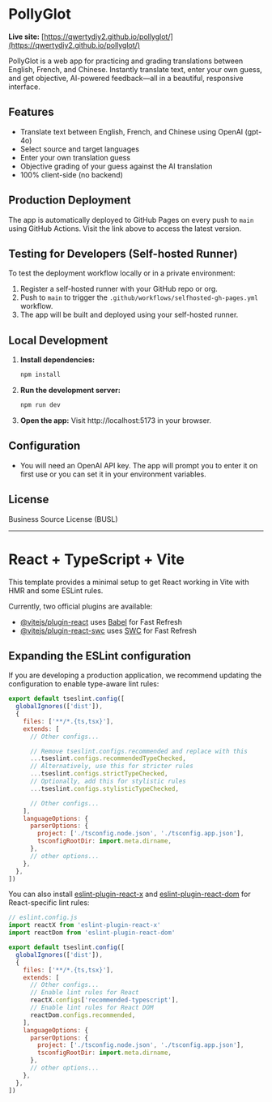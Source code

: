 
# PollyGlot

**Live site:** [https://qwertydiy2.github.io/pollyglot/](https://qwertydiy2.github.io/pollyglot/)

PollyGlot is a web app for practicing and grading translations between English, French, and Chinese. Instantly translate text, enter your own guess, and get objective, AI-powered feedback—all in a beautiful, responsive interface.

## Features

- Translate text between English, French, and Chinese using OpenAI (gpt-4o)
- Select source and target languages
- Enter your own translation guess
- Objective grading of your guess against the AI translation
- 100% client-side (no backend)


## Production Deployment

The app is automatically deployed to GitHub Pages on every push to `main` using GitHub Actions. Visit the link above to access the latest version.

## Testing for Developers (Self-hosted Runner)

To test the deployment workflow locally or in a private environment:

1. Register a self-hosted runner with your GitHub repo or org.
2. Push to `main` to trigger the `.github/workflows/selfhosted-gh-pages.yml` workflow.
3. The app will be built and deployed using your self-hosted runner.

## Local Development

1. **Install dependencies:**
   ```bash
   npm install
   ```
2. **Run the development server:**
   ```bash
   npm run dev
   ```
3. **Open the app:**
   Visit http://localhost:5173 in your browser.

## Configuration

- You will need an OpenAI API key. The app will prompt you to enter it on first use or you can set it in your environment variables.


## License

Business Source License (BUSL)

---

# React + TypeScript + Vite

This template provides a minimal setup to get React working in Vite with HMR and some ESLint rules.

Currently, two official plugins are available:

- [@vitejs/plugin-react](https://github.com/vitejs/vite-plugin-react/blob/main/packages/plugin-react) uses [Babel](https://babeljs.io/) for Fast Refresh
- [@vitejs/plugin-react-swc](https://github.com/vitejs/vite-plugin-react/blob/main/packages/plugin-react-swc) uses [SWC](https://swc.rs/) for Fast Refresh

## Expanding the ESLint configuration

If you are developing a production application, we recommend updating the configuration to enable type-aware lint rules:

```js
export default tseslint.config([
  globalIgnores(['dist']),
  {
    files: ['**/*.{ts,tsx}'],
    extends: [
      // Other configs...

      // Remove tseslint.configs.recommended and replace with this
      ...tseslint.configs.recommendedTypeChecked,
      // Alternatively, use this for stricter rules
      ...tseslint.configs.strictTypeChecked,
      // Optionally, add this for stylistic rules
      ...tseslint.configs.stylisticTypeChecked,

      // Other configs...
    ],
    languageOptions: {
      parserOptions: {
        project: ['./tsconfig.node.json', './tsconfig.app.json'],
        tsconfigRootDir: import.meta.dirname,
      },
      // other options...
    },
  },
])
```

You can also install [eslint-plugin-react-x](https://github.com/Rel1cx/eslint-react/tree/main/packages/plugins/eslint-plugin-react-x) and [eslint-plugin-react-dom](https://github.com/Rel1cx/eslint-react/tree/main/packages/plugins/eslint-plugin-react-dom) for React-specific lint rules:

```js
// eslint.config.js
import reactX from 'eslint-plugin-react-x'
import reactDom from 'eslint-plugin-react-dom'

export default tseslint.config([
  globalIgnores(['dist']),
  {
    files: ['**/*.{ts,tsx}'],
    extends: [
      // Other configs...
      // Enable lint rules for React
      reactX.configs['recommended-typescript'],
      // Enable lint rules for React DOM
      reactDom.configs.recommended,
    ],
    languageOptions: {
      parserOptions: {
        project: ['./tsconfig.node.json', './tsconfig.app.json'],
        tsconfigRootDir: import.meta.dirname,
      },
      // other options...
    },
  },
])
```
